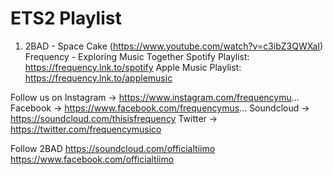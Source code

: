 # ETS2 Playlist
1. 2BAD - Space Cake (https://www.youtube.com/watch?v=c3ibZ3QWXaI) Frequency - Exploring Music Together
Spotify Playlist: https://frequency.lnk.to/spotify
Apple Music Playlist: https://frequency.lnk.to/applemusic

Follow us on
Instagram → https://www.instagram.com/frequencymu...
Facebook → https://www.facebook.com/frequencymus...
Soundcloud → https://soundcloud.com/thisisfrequency
Twitter → https://twitter.com/frequencymusico

Follow 2BAD
https://soundcloud.com/officialtiimo
https://www.facebook.com/officialtiimo
